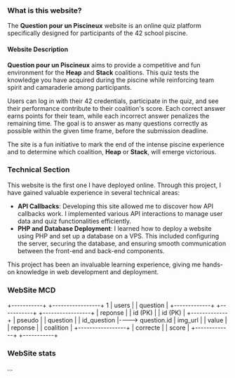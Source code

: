 ### What is this website?

The **Question pour un Piscineux** website is an online quiz platform specifically designed for participants of the 42 school piscine.

#### Website Description

**Question pour un Piscineux** aims to provide a competitive and fun environment for the **Heap** and **Stack** coalitions. This quiz tests the knowledge you have acquired during the piscine while reinforcing team spirit and camaraderie among participants.

Users can log in with their 42 credentials, participate in the quiz, and see their performance contribute to their coalition's score. Each correct answer earns points for their team, while each incorrect answer penalizes the remaining time. The goal is to answer as many questions correctly as possible within the given time frame, before the submission deadline.

The site is a fun initiative to mark the end of the intense piscine experience and to determine which coalition, **Heap** or **Stack**, will emerge victorious.

### Technical Section

This website is the first one I have deployed online. Through this project, I have gained valuable experience in several technical areas:

- **API Callbacks**: Developing this site allowed me to discover how API callbacks work. I implemented various API interactions to manage user data and quiz functionalities efficiently.
- **PHP and Database Deployment**: I learned how to deploy a website using PHP and set up a database on a VPS. This included configuring the server, securing the database, and ensuring smooth communication between the front-end and back-end components.

This project has been an invaluable learning experience, giving me hands-on knowledge in web development and deployment.

### WebSite MCD

+-----------+                    +-----------------+                          1
|   users   |                    |    question     |                    +-------------+
+-----------+                    +-----------------+                    |   reponse   |
| id (PK)   |                    | id (PK)         |                    +-------------+
| pseudo    |                    | question        |                    | id_question |----> question.id
| img_url   |                    | value           |                    | reponse     |
| coalition |                    +-----------------+                    | correcte    |
| score     |                                                           +-------------+
+-----------+


### WebSite stats
...
